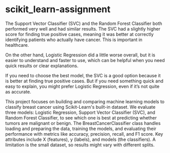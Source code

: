 # scikit_learn-assignment
The Support Vector Classifier (SVC) and the Random Forest Classifier both performed very well and had similar results. The SVC had a slightly higher score for finding true positive cases, meaning it was better at correctly identifying patients who actually have cancer. This is important in healthcare.

On the other hand, Logistic Regression did a little worse overall, but it is easier to understand and faster to use, which can be helpful when you need quick results or clear explanations.

If you need to choose the best model, the SVC is a good option because it is better at finding true positive cases. But if you need something quick and easy to explain, you might prefer Logistic Regression, even if it’s not quite as accurate.

This project focuses on building and comparing machine learning models to classify breast cancer using Scikit-Learn's built-in dataset. We evaluate three models: Logistic Regression, Support Vector Classifier (SVC), and Random Forest Classifier, to see which one is best at predicting whether tumors are malignant or benign. The BreastCancerClassifier class handles loading and preparing the data, training the models, and evaluating their performance with metrics like accuracy, precision, recall, and F1 score. Key attributes include X (features), y (labels), and models (the classifiers). A limitation is the small dataset, so results might vary with different splits.
